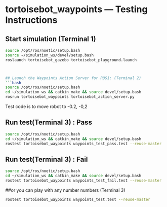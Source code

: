 # tortoisebot_waypoints — Testing Instructions

## Start simulation (Terminal 1)
```bash
source /opt/ros/noetic/setup.bash
source ~/simulation_ws/devel/setup.bash
roslaunch tortoisebot_gazebo tortoisebot_playground.launch



## Launch the Waypoints Action Server for ROS1: (Terminal 2)
```bash
source /opt/ros/noetic/setup.bash
cd ~/simulation_ws && catkin_make && source devel/setup.bash
rosrun tortoisebot_waypoints tortoisebot_action_server.py
```

Test code is to move robot to -0.2, -0,2 
## Run test(Terminal 3) : Pass
```bash
source /opt/ros/noetic/setup.bash
cd ~/simulation_ws && catkin_make && source devel/setup.bash
rostest tortoisebot_waypoints waypoints_test_pass.test --reuse-master
```

## Run test(Terminal 3) : Fail
```bash
source /opt/ros/noetic/setup.bash
cd ~/simulation_ws && catkin_make && source devel/setup.bash
rostest tortoisebot_waypoints waypoints_test_fail.test --reuse-master
```
##or you can play with any number numbers (Terminal 3)
```bash
rostest tortoisebot_waypoints waypoints_test.test --reuse-master
```
